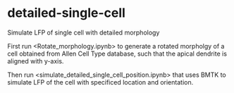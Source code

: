# detailed-single-cell
Simulate LFP of single cell with detailed morphology

First run <Rotate_morphology.ipynb> to generate a rotated morpholgy of a cell obtained from Allen Cell Type database, such that the apical dendrite is aligned with y-axis.

Then run <simulate_detailed_single_cell_position.ipynb> that uses BMTK to simulate LFP of the cell with specificed location and orientation.

